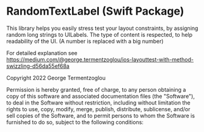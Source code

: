 # RandomTextLabel (Swift Package)

This library helps you easily stress test your layout constraints, by assigning random long strings to UILabels.
The type of content is respected, to help readability of the UI. (A number is replaced with a big number)

For detailed explanation see https://medium.com/@george.termentzoglou/ios-layouttest-with-method-swizzling-d56da55ef68a

Copyright 2022 George Termentzoglou

Permission is hereby granted, free of charge, to any person obtaining a copy of this software and associated documentation files (the "Software"), to deal in the Software without restriction, including without limitation the rights to use, copy, modify, merge, publish, distribute, sublicense, and/or sell copies of the Software, and to permit persons to whom the Software is furnished to do so, subject to the following conditions:
